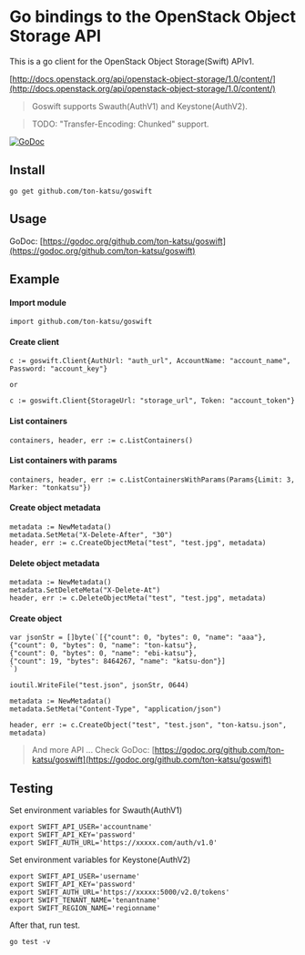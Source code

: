 Go bindings to the OpenStack Object Storage API
===============================================


This is a go client for the OpenStack Object Storage(Swift) APIv1.

[http://docs.openstack.org/api/openstack-object-storage/1.0/content/](http://docs.openstack.org/api/openstack-object-storage/1.0/content/)

> Goswift supports Swauth(AuthV1) and Keystone(AuthV2).

> TODO: "Transfer-Encoding: Chunked" support.

[![GoDoc](https://godoc.org/github.com/ton-katsu/goswift?status.png)](https://godoc.org/github.com/ton-katsu/goswift)

Install
-------

    go get github.com/ton-katsu/goswift


Usage
-----

GoDoc:  [https://godoc.org/github.com/ton-katsu/goswift](https://godoc.org/github.com/ton-katsu/goswift)


Example
-------

#### Import module

    import github.com/ton-katsu/goswift


#### Create client


    c := goswift.Client{AuthUrl: "auth_url", AccountName: "account_name", Password: "account_key"}

    or

    c := goswift.Client{StorageUrl: "storage_url", Token: "account_token"}


#### List containers

    containers, header, err := c.ListContainers()

#### List containers with params

    containers, header, err := c.ListContainersWithParams(Params{Limit: 3, Marker: "tonkatsu"})

#### Create object metadata

    metadata := NewMetadata()
    metadata.SetMeta("X-Delete-After", "30")
    header, err := c.CreateObjectMeta("test", "test.jpg", metadata)
 

#### Delete object metadata

    metadata := NewMetadata()
    metadata.SetDeleteMeta("X-Delete-At")
    header, err := c.DeleteObjectMeta("test", "test.jpg", metadata)


#### Create object

    var jsonStr = []byte(`[{"count": 0, "bytes": 0, "name": "aaa"},
    {"count": 0, "bytes": 0, "name": "ton-katsu"},
    {"count": 0, "bytes": 0, "name": "ebi-katsu"},
    {"count": 19, "bytes": 8464267, "name": "katsu-don"}]
    `)

    ioutil.WriteFile("test.json", jsonStr, 0644)

    metadata := NewMetadata()
    metadata.SetMeta("Content-Type", "application/json")

    header, err := c.CreateObject("test", "test.json", "ton-katsu.json", metadata)


> And more API ... Check GoDoc:  [https://godoc.org/github.com/ton-katsu/goswift](https://godoc.org/github.com/ton-katsu/goswift)

Testing
-------

Set environment variables for Swauth(AuthV1)

    export SWIFT_API_USER='accountname'
    export SWIFT_API_KEY='password'
    export SWIFT_AUTH_URL='https://xxxxx.com/auth/v1.0'

Set environment variables for Keystone(AuthV2)

    export SWIFT_API_USER='username'
    export SWIFT_API_KEY='password'
    export SWIFT_AUTH_URL='https://xxxxx:5000/v2.0/tokens'
    export SWIFT_TENANT_NAME='tenantname'
    export SWIFT_REGION_NAME='regionname'

After that, run test.

    go test -v


